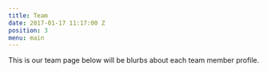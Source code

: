 ```yaml
---
title: Team
date: 2017-01-17 11:17:00 Z
position: 3
menu: main
---
```


This is our team page below will be blurbs about each team member profile.